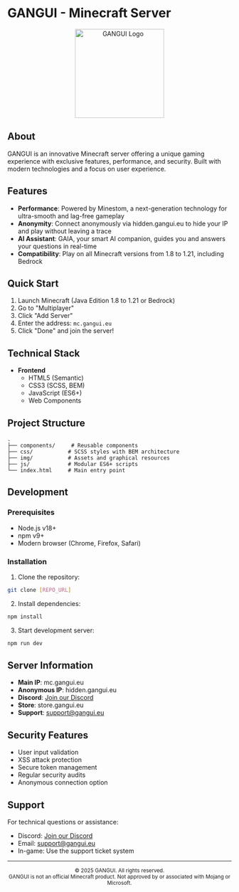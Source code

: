 # GANGUI - Minecraft Server

<div align="center">
  <img src="img/logo.png" alt="GANGUI Logo" width="200"/>
</div>

## About

GANGUI is an innovative Minecraft server offering a unique gaming experience with exclusive features, performance, and security. Built with modern technologies and a focus on user experience.

## Features

- **Performance**: Powered by Minestom, a next-generation technology for ultra-smooth and lag-free gameplay
- **Anonymity**: Connect anonymously via hidden.gangui.eu to hide your IP and play without leaving a trace
- **AI Assistant**: GAIA, your smart AI companion, guides you and answers your questions in real-time
- **Compatibility**: Play on all Minecraft versions from 1.8 to 1.21, including Bedrock

## Quick Start

1. Launch Minecraft (Java Edition 1.8 to 1.21 or Bedrock)
2. Go to "Multiplayer"
3. Click "Add Server"
4. Enter the address: `mc.gangui.eu`
5. Click "Done" and join the server!

## Technical Stack

- **Frontend**
  - HTML5 (Semantic)
  - CSS3 (SCSS, BEM)
  - JavaScript (ES6+)
  - Web Components

## Project Structure

```
.
├── components/     # Reusable components
├── css/           # SCSS styles with BEM architecture
├── img/           # Assets and graphical resources
├── js/            # Modular ES6+ scripts
└── index.html     # Main entry point
```

## Development

### Prerequisites

- Node.js v18+
- npm v9+
- Modern browser (Chrome, Firefox, Safari)

### Installation

1. Clone the repository:
```bash
git clone [REPO_URL]
```

2. Install dependencies:
```bash
npm install
```

3. Start development server:
```bash
npm run dev
```

## Server Information

- **Main IP**: mc.gangui.eu
- **Anonymous IP**: hidden.gangui.eu
- **Discord**: [Join our Discord](https://discord.gg/7Kj8vsGdSr)
- **Store**: store.gangui.eu
- **Support**: support@gangui.eu

## Security Features

- User input validation
- XSS attack protection
- Secure token management
- Regular security audits
- Anonymous connection option

## Support

For technical questions or assistance:
- Discord: [Join our Discord](https://discord.gg/7Kj8vsGdSr)
- Email: support@gangui.eu
- In-game: Use the support ticket system

---

<div align="center">
  <sub>© 2025 GANGUI. All rights reserved.</sub>
  <br>
  <sub>GANGUI is not an official Minecraft product. Not approved by or associated with Mojang or Microsoft.</sub>
</div> 
